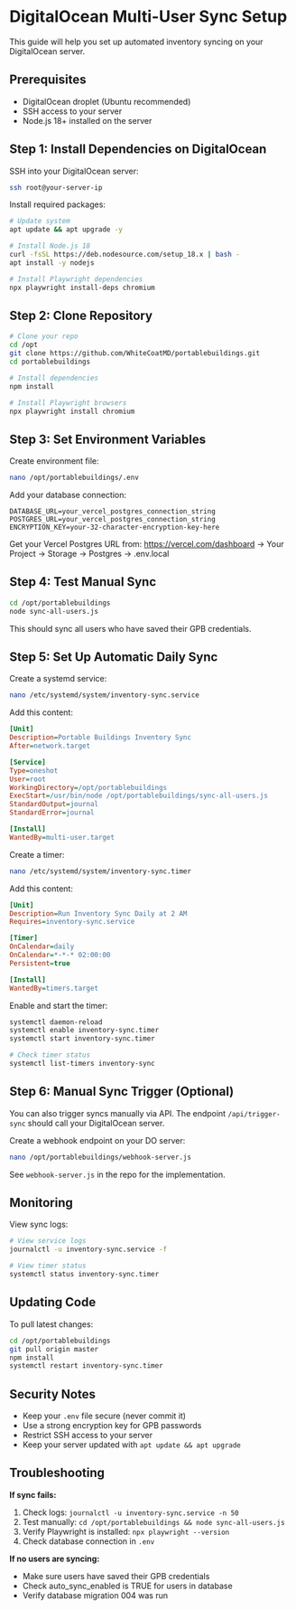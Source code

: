 # DigitalOcean Multi-User Sync Setup

This guide will help you set up automated inventory syncing on your DigitalOcean server.

## Prerequisites

- DigitalOcean droplet (Ubuntu recommended)
- SSH access to your server
- Node.js 18+ installed on the server

## Step 1: Install Dependencies on DigitalOcean

SSH into your DigitalOcean server:

```bash
ssh root@your-server-ip
```

Install required packages:

```bash
# Update system
apt update && apt upgrade -y

# Install Node.js 18
curl -fsSL https://deb.nodesource.com/setup_18.x | bash -
apt install -y nodejs

# Install Playwright dependencies
npx playwright install-deps chromium
```

## Step 2: Clone Repository

```bash
# Clone your repo
cd /opt
git clone https://github.com/WhiteCoatMD/portablebuildings.git
cd portablebuildings

# Install dependencies
npm install

# Install Playwright browsers
npx playwright install chromium
```

## Step 3: Set Environment Variables

Create environment file:

```bash
nano /opt/portablebuildings/.env
```

Add your database connection:

```env
DATABASE_URL=your_vercel_postgres_connection_string
POSTGRES_URL=your_vercel_postgres_connection_string
ENCRYPTION_KEY=your-32-character-encryption-key-here
```

Get your Vercel Postgres URL from: https://vercel.com/dashboard → Your Project → Storage → Postgres → .env.local

## Step 4: Test Manual Sync

```bash
cd /opt/portablebuildings
node sync-all-users.js
```

This should sync all users who have saved their GPB credentials.

## Step 5: Set Up Automatic Daily Sync

Create a systemd service:

```bash
nano /etc/systemd/system/inventory-sync.service
```

Add this content:

```ini
[Unit]
Description=Portable Buildings Inventory Sync
After=network.target

[Service]
Type=oneshot
User=root
WorkingDirectory=/opt/portablebuildings
ExecStart=/usr/bin/node /opt/portablebuildings/sync-all-users.js
StandardOutput=journal
StandardError=journal

[Install]
WantedBy=multi-user.target
```

Create a timer:

```bash
nano /etc/systemd/system/inventory-sync.timer
```

Add this content:

```ini
[Unit]
Description=Run Inventory Sync Daily at 2 AM
Requires=inventory-sync.service

[Timer]
OnCalendar=daily
OnCalendar=*-*-* 02:00:00
Persistent=true

[Install]
WantedBy=timers.target
```

Enable and start the timer:

```bash
systemctl daemon-reload
systemctl enable inventory-sync.timer
systemctl start inventory-sync.timer

# Check timer status
systemctl list-timers inventory-sync
```

## Step 6: Manual Sync Trigger (Optional)

You can also trigger syncs manually via API. The endpoint `/api/trigger-sync` should call your DigitalOcean server.

Create a webhook endpoint on your DO server:

```bash
nano /opt/portablebuildings/webhook-server.js
```

See `webhook-server.js` in the repo for the implementation.

## Monitoring

View sync logs:

```bash
# View service logs
journalctl -u inventory-sync.service -f

# View timer status
systemctl status inventory-sync.timer
```

## Updating Code

To pull latest changes:

```bash
cd /opt/portablebuildings
git pull origin master
npm install
systemctl restart inventory-sync.timer
```

## Security Notes

- Keep your `.env` file secure (never commit it)
- Use a strong encryption key for GPB passwords
- Restrict SSH access to your server
- Keep your server updated with `apt update && apt upgrade`

## Troubleshooting

**If sync fails:**

1. Check logs: `journalctl -u inventory-sync.service -n 50`
2. Test manually: `cd /opt/portablebuildings && node sync-all-users.js`
3. Verify Playwright is installed: `npx playwright --version`
4. Check database connection in `.env`

**If no users are syncing:**

- Make sure users have saved their GPB credentials
- Check auto_sync_enabled is TRUE for users in database
- Verify database migration 004 was run
